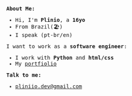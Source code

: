<samp>
  <b>About Me:</b>
  <ul>
    <li>Hi, I'm <b>Plinio</b>, a <b>16yo</b></li>
    <li>From Brazil(🏖️)</li>
    <li>I speak (pt-br/en)</li>
  </ul>
  I want to work as a <b>software engineer</b>:
  <ul>
    <li>I work with <b>Python</b> and <b>html/css</b></li>
    <li>My <a href="https://joseplinio.github.io/Portfolio/" target="_black" rel="external">portfiolio<a></li>
  </ul>
  <b>Talk to me:</b>
  <ul>
    <li><a href="mailto:pliniio.dev@gmail.com
">pliniio.dev@gmail.com<a></li>
  </ul>
</samp>
